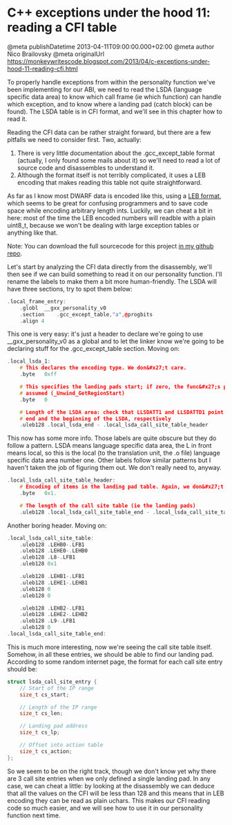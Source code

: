 # C++ exceptions under the hood 11: reading a CFI table

@meta publishDatetime 2013-04-11T09:00:00.000+02:00
@meta author Nico Brailovsky
@meta originalUrl https://monkeywritescode.blogspot.com/2013/04/c-exceptions-under-hood-11-reading-cfi.html

To properly handle exceptions from within the personality function we've been implementing for our ABI, we need to read the LSDA (language specific data area) to know which call frame (ie which function) can handle which exception, and to know where a landing pad (catch block) can be found). The LSDA table is in CFI format, and we'll see in this chapter how to read it.

Reading the CFI data can be rather straight forward, but there are a few pitfalls we need to consider first. Two, actually:
1. There is very little documentation about the .gcc\_except\_table format (actually, I only found some mails about it) so we'll need to read a lot of source code and disassembles to understand it.
2. Although the format itself is not terribly complicated, it uses a LEB encoding that makes reading this table not quite straightforward.

As far as I know most DWARF data is encoded like this, using a [LEB format](http://en.wikipedia.org/wiki/LEB128), which seems to be great for confusing programmers and to save code space while encoding arbitrary length ints. Luckily, we can cheat a bit in here: most of the time the LEB encoded numbers will readble with a plain uint8\_t, because we won't be dealing with large exception tables or anything like that.

Note: You can download the full sourcecode for this project [in my github repo](https://github.com/nicolasbrailo/cpp_exception_handling_abi/tree/master/abi_v04).

Let's start by analyzing the CFI data directly from the disassembly, we'll then see if we can build something to read it on our personality function. I'll rename the labels to make them a bit more human-friendly. The LSDA will have three sections, try to spot them below:

```c++
.local_frame_entry:
	.globl	__gxx_personality_v0
	.section	.gcc_except_table,"a",@progbits
	.align 4
```

This one is very easy: it's just a header to declare we're going to use \_\_gxx\_personality\_v0 as a global and to let the linker know we're going to be declaring stuff for the .gcc\_except\_table section. Moving on:

```c++
.local_lsda_1:
    # This declares the encoding type. We don&#x27;t care.
	.byte	0xff

    # This specifies the landing pads start; if zero, the func&#x27;s ptr is
    # assumed (_Unwind_GetRegionStart)
	.byte	0

    # Length of the LSDA area: check that LLSDATT1 and LLSDATTD1 point to the
    # end and the beginning of the LSDA, respectively
	.uleb128 .local_lsda_end - .local_lsda_call_site_table_header
```

This now has some more info. Those labels are quite obscure but they do follow a pattern. LSDA means language specific data area, the L in front means local, so this is the local (to the translation unit, the .o file) language specific data area number one. Other labels follow similar patterns but I haven't taken the job of figuring them out. We don't really need to, anyway.

```c++
.local_lsda_call_site_table_header:
    # Encoding of items in the landing pad table. Again, we don&#x27;t care.
	.byte	0x1.

    # The length of the call site table (ie the landing pads)
	.uleb128 .local_lsda_call_site_table_end - .local_lsda_call_site_table

```

Another boring header. Moving on:

```c++
.local_lsda_call_site_table:
	.uleb128 .LEHB0-.LFB1
	.uleb128 .LEHE0-.LEHB0
	.uleb128 .L8-.LFB1
	.uleb128 0x1

	.uleb128 .LEHB1-.LFB1
	.uleb128 .LEHE1-.LEHB1
	.uleb128 0
	.uleb128 0

    .uleb128 .LEHB2-.LFB1
	.uleb128 .LEHE2-.LEHB2
	.uleb128 .L9-.LFB1
	.uleb128 0
.local_lsda_call_site_table_end:
```

This is much more interesting, now we're seeing the call site table itself. Somehow, in all these entries, we should be able to find our landing pad. According to some random internet page, the format for each call site entry should be:

```c++
struct lsda_call_site_entry {
    // Start of the IP range
    size_t cs_start;

    // Length of the IP range
    size_t cs_len;

    // Landing pad address
    size_t cs_lp;

    // Offset into action table
    size_t cs_action;
};
```

So we seem to be on the right track, though we don't know yet why there are 3 call site entries when we only defined a single landing pad. In any case, we can cheat a little: by looking at the disassembly we can deduce that all the values on the CFI will be less than 128 and this means that in LEB encoding they can be read as plain uchars. This makes our CFI reading code so much easier, and we will see how to use it in our personality function next time.


